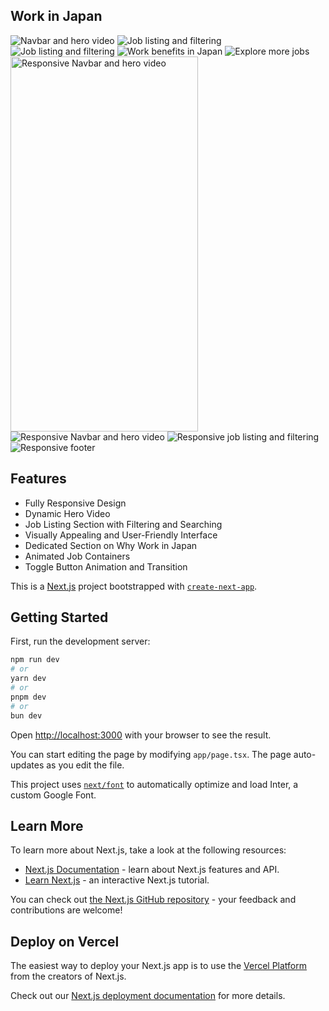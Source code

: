 ## Work in Japan

![Navbar and hero video](public/Output/img1.png)
![Job listing and filtering](public/Output/img2.png)
![Job listing and filtering](public/Output/img3.png)
![Work benefits in Japan](public/Output/img4.png)
![Explore more jobs](public/Output/img5.png)
<img src="public/Output/img6.png" alt="Responsive Navbar and hero video" width="300" height="600" />
![Responsive Navbar and hero video](public/Output/img6.png)
![Responsive job listing and filtering](public/Output/img7.png)
![Responsive footer](public/Output/img8.png)

## Features
- Fully Responsive Design
- Dynamic Hero Video
- Job Listing Section with Filtering and Searching
- Visually Appealing and User-Friendly Interface
- Dedicated Section on Why Work in Japan
- Animated Job Containers
- Toggle Button Animation and Transition

This is a [Next.js](https://nextjs.org/) project bootstrapped with [`create-next-app`](https://github.com/vercel/next.js/tree/canary/packages/create-next-app).

## Getting Started

First, run the development server:

```bash
npm run dev
# or
yarn dev
# or
pnpm dev
# or
bun dev
```

Open [http://localhost:3000](http://localhost:3000) with your browser to see the result.

You can start editing the page by modifying `app/page.tsx`. The page auto-updates as you edit the file.

This project uses [`next/font`](https://nextjs.org/docs/basic-features/font-optimization) to automatically optimize and load Inter, a custom Google Font.

## Learn More

To learn more about Next.js, take a look at the following resources:

- [Next.js Documentation](https://nextjs.org/docs) - learn about Next.js features and API.
- [Learn Next.js](https://nextjs.org/learn) - an interactive Next.js tutorial.

You can check out [the Next.js GitHub repository](https://github.com/vercel/next.js/) - your feedback and contributions are welcome!

## Deploy on Vercel

The easiest way to deploy your Next.js app is to use the [Vercel Platform](https://vercel.com/new?utm_medium=default-template&filter=next.js&utm_source=create-next-app&utm_campaign=create-next-app-readme) from the creators of Next.js.

Check out our [Next.js deployment documentation](https://nextjs.org/docs/deployment) for more details.

